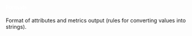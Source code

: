 #### Formats

Format of attributes and metrics output (rules for converting values into strings).


<style>
.my-content {
    color: var(--light)
}
h1,h2,h3,h4,h5 {
    color: white;
}
b,i,em {
    color: rgb(88,167,202);
}
</style>
